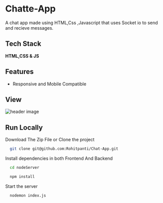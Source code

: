 
# Chatte-App

A chat app made using HTML,Css ,Javascript that uses Socket io to send and recieve messages.
## Tech Stack

**HTML,CSS & JS** 



## Features

- Responsive and Mobile Compatible







## View

![header image](https://raw.github.com/Rohitpanti/Chat-App/master/View.png)
## Run Locally

Download The Zip File  or  Clone the project

```bash
  git clone git@github.com:Rohitpanti/Chat-App.git
```




Install dependencies in both Frontend And Backend
```bash
  cd nodeServer
```
```bash
  npm install
```

Start the server

```bash
  nodemon index.js
```
